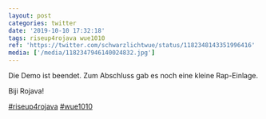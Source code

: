 ```yaml
---
layout: post
categories: twitter
date: '2019-10-10 17:32:18'
tags: riseup4rojava wue1010
ref: 'https://twitter.com/schwarzlichtwue/status/1182348143351996416'
media: ['/media/1182347946140024832.jpg']
---
```

Die Demo ist beendet. Zum Abschluss gab es noch eine kleine Rap-Einlage.



Biji Rojava!



[#riseup4rojava](/t/riseup4rojava) [#wue1010](/t/wue1010) 